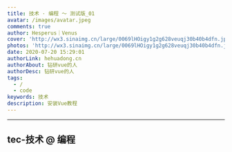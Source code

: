 ```yaml
---
title: 技术 · 编程 ～ 测试版_01
avatar: /images/avatar.jpeg
comments: true
author: Hesperus｜Venus
cover: 'http://wx3.sinaimg.cn/large/0069lHOigy1g2g628veuqj30b40b4dfn.jpg'
photos: 'http://wx3.sinaimg.cn/large/0069lHOigy1g2g628veuqj30b40b4dfn.jpg'
date: 2020-07-20 15:29:01
authorLink: hehuadong.cn
authorAbout: 钻研vue的人
authorDesc: 钻研vue的人
tags: 
  - /
  - code
keywords: 技术
description: 安装Vue教程
---
```


---
  tec-技术 @ 编程
---